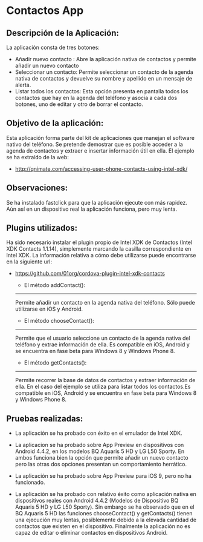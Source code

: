 Contactos App
=============

Descripción de la Aplicación:
-----------------------------
La aplicación consta de tres botones:

* Añadir nuevo contacto : Abre la aplicación nativa de contactos y permite añadir un nuevo contacto
* Seleccionar un contacto: Permite seleccionar un contacto de la agenda nativa de contactos y devuelve su nombre y apellido en un mensaje de alerta.
* Listar todos los contactos: Esta opción presenta en pantalla todos los contactos que hay en la agenda del teléfono y asocia a cada dos botones, uno de editar y otro de borrar el contacto.

Objetivo de la aplicación:
--------------------------
Esta aplicación forma parte del kit de aplicaciones que manejan el software nativo del teléfono. Se pretende demostrar que es posible acceder a la agenda de contactos y extraer e insertar información útil en ella.
El ejemplo se ha extraído de la web: 

* http://qnimate.com/accessing-user-phone-contacts-using-intel-xdk/

Observaciones:
--------------
Se ha instalado fastclick para que la aplicación ejecute con más rapidez. Aún así en un dispositivo real la aplicación funciona, pero muy lenta.

Plugins utilizados:
-------------------
Ha sido necesario instalar el plugin propio de Intel XDK de Contactos (Intel XDK Contacts 1.1.14), simplemente marcando la casilla correspondiente en Intel XDK.
La información relativa a cómo debe utilizarse puede encontrarse en la siguiente url:

* https://github.com/01org/cordova-plugin-intel-xdk-contacts
    
    
    * El método addContact():
    _________________________
    Permite añadir un contacto en la agenda nativa del teléfono. Sólo puede utilizarse en iOS y Android.
    
    * El método chooseContact():
    ____________________________
    Permite que el usuario seleccione un  contacto de la agenda nativa del teléfono y extrae información de ella.
    Es compatible en iOS, Android y se encuentra en fase beta para Windows 8 y Windows Phone 8.
    
    * El método getContacts():
    __________________________
    Permite recorrer la base de datos de contactos y extraer información de ella. En el caso del ejemplo se utiliza para listar todos los contactos.Es compatible en iOS, Android y se encuentra en fase beta para Windows 8 y Windows Phone 8.
    
Pruebas realizadas:
------------------
* La aplicación se ha probado con éxito en el emulador de Intel XDK.

* La aplicacion se ha probado sobre App Preview en dispositivos con Android 4.4.2, en los modelos BQ Aquaris 5 HD y LG L50 Sporty. En ambos funciona bien la opción que permite añadir un nuevo contacto pero las otras dos opciones presentan un comportamiento herrático.

* La aplicación se ha probado sobre App Preview para iOS 9, pero no ha funcionado.

* La aplicación se ha probado con relativo éxito como aplicación nativa en  dispositivos reales con Android 4.4.2 (Modelos de Dispositivo BQ Aquaris 5 HD y LG L50 Sporty). Sin embargo se ha observado que en el BQ Aquaris 5 HD las funciones chooseContact() y getContacts() tienen una ejecución muy lentas, posiblemente debido a la elevada cantidad de contactos que existen en el dispositivo. Finalmente la aplicación no es capaz de editar o eliminar contactos en dispositivos Android.




